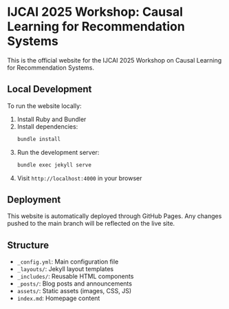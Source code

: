 # IJCAI 2025 Workshop: Causal Learning for Recommendation Systems

This is the official website for the IJCAI 2025 Workshop on Causal Learning for Recommendation Systems.

## Local Development

To run the website locally:

1. Install Ruby and Bundler
2. Install dependencies:
   ```bash
   bundle install
   ```
3. Run the development server:
   ```bash
   bundle exec jekyll serve
   ```
4. Visit `http://localhost:4000` in your browser

## Deployment

This website is automatically deployed through GitHub Pages. Any changes pushed to the main branch will be reflected on the live site.

## Structure

- `_config.yml`: Main configuration file
- `_layouts/`: Jekyll layout templates
- `_includes/`: Reusable HTML components
- `_posts/`: Blog posts and announcements
- `assets/`: Static assets (images, CSS, JS)
- `index.md`: Homepage content
